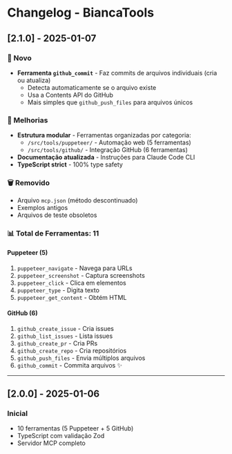 # Changelog - BiancaTools

## [2.1.0] - 2025-01-07

### 🎉 Novo
- **Ferramenta `github_commit`** - Faz commits de arquivos individuais (cria ou atualiza)
  - Detecta automaticamente se o arquivo existe
  - Usa a Contents API do GitHub
  - Mais simples que `github_push_files` para arquivos únicos

### 🔧 Melhorias
- **Estrutura modular** - Ferramentas organizadas por categoria:
  - `/src/tools/puppeteer/` - Automação web (5 ferramentas)
  - `/src/tools/github/` - Integração GitHub (6 ferramentas)
- **Documentação atualizada** - Instruções para Claude Code CLI
- **TypeScript strict** - 100% type safety

### 🗑️ Removido
- Arquivo `mcp.json` (método descontinuado)
- Exemplos antigos
- Arquivos de teste obsoletos

### 📊 Total de Ferramentas: 11

#### Puppeteer (5)
1. `puppeteer_navigate` - Navega para URLs
2. `puppeteer_screenshot` - Captura screenshots
3. `puppeteer_click` - Clica em elementos
4. `puppeteer_type` - Digita texto
5. `puppeteer_get_content` - Obtém HTML

#### GitHub (6)
1. `github_create_issue` - Cria issues
2. `github_list_issues` - Lista issues
3. `github_create_pr` - Cria PRs
4. `github_create_repo` - Cria repositórios
5. `github_push_files` - Envia múltiplos arquivos
6. `github_commit` - Commita arquivos ✨

---

## [2.0.0] - 2025-01-06

### Inicial
- 10 ferramentas (5 Puppeteer + 5 GitHub)
- TypeScript com validação Zod
- Servidor MCP completo